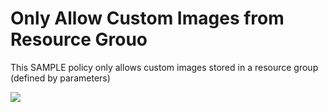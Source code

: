 # Only Allow Custom Images from Resource Grouo

This SAMPLE policy only allows custom images stored in a resource group (defined by parameters)

<a href="https://portal.azure.com/#blade/Microsoft_Azure_Policy/CreatePolicyDefinitionBlade/uri/https%3A%2F%2Fraw.githubusercontent.com%2Fpaulhakim%2FSamples%2FCompute%2FOnlyAllowCustomImagesFromRG%2FAAzurePolicies.json" target="_blank">
    <img src="http://azuredeploy.net/deploybutton.png"/>
</a>